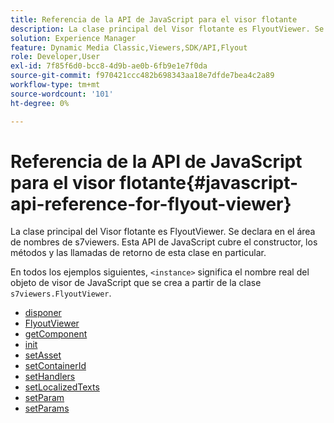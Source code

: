 ```yaml
---
title: Referencia de la API de JavaScript para el visor flotante
description: La clase principal del Visor flotante es FlyoutViewer. Se declara en el área de nombres de s7viewers. Esta API de JavaScript cubre el constructor, los métodos y las llamadas de retorno de esta clase en particular.
solution: Experience Manager
feature: Dynamic Media Classic,Viewers,SDK/API,Flyout
role: Developer,User
exl-id: 7f85f6d0-bcc8-4d9b-ae0b-6fb9e1e7f0da
source-git-commit: f970421ccc482b698343aa18e7dfde7bea4c2a89
workflow-type: tm+mt
source-wordcount: '101'
ht-degree: 0%

---
```


# Referencia de la API de JavaScript para el visor flotante{#javascript-api-reference-for-flyout-viewer}

La clase principal del Visor flotante es FlyoutViewer. Se declara en el área de nombres de s7viewers. Esta API de JavaScript cubre el constructor, los métodos y las llamadas de retorno de esta clase en particular.

En todos los ejemplos siguientes, `<instance>` significa el nombre real del objeto de visor de JavaScript que se crea a partir de la clase `s7viewers.FlyoutViewer`.

* [disponer](r-html5-flyout-viewer-20-javascriptapiref-dispose.md)
* [FlyoutViewer](r-html5-flyout-viewer-20-javascriptapiref-flyoutviewer.md)
* [getComponent](r-html5-flyout-viewer-20-javascriptapiref-getcomponent.md)
* [init](r-html5-flyout-viewer-20-javascriptapiref-init.md)
* [setAsset](r-html5-flyout-viewer-20-javascriptapiref-setasset.md)
* [setContainerId](r-html5-flyout-viewer-20-javascriptapiref-setcontainerid.md)
* [setHandlers](r-html5-flyout-viewer-20-javascriptapiref-sethandlers.md)
* [setLocalizedTexts](r-html5-flyout-viewer-20-javascriptapiref-setlocalizedtexts.md)
* [setParam](r-html5-flyout-viewer-20-javascriptapiref-setparam.md)
* [setParams](r-html5-flyout-viewer-20-javascriptapiref-setparams.md)

